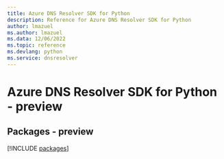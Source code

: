 ```yaml
---
title: Azure DNS Resolver SDK for Python
description: Reference for Azure DNS Resolver SDK for Python
author: lmazuel
ms.author: lmazuel
ms.data: 12/06/2022
ms.topic: reference
ms.devlang: python
ms.service: dnsresolver
---
```

# Azure DNS Resolver SDK for Python - preview
## Packages - preview
[!INCLUDE [packages](dns-resolver-index.md)]